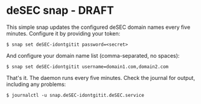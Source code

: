 # deSEC snap - DRAFT

This simple snap updates the configured deSEC domain names every five
minutes. Configure it by providing your token:

    $ snap set deSEC-idontgitit password=<secret>

And configure your domain name list (comma-separated, no spaces):

    $ snap set deSEC-idontgitit username=domain1.com,domain2.com

That's it. The daemon runs every five minutes. Check the journal for output,
including any problems:

    $ journalctl -u snap.deSEC-idontgitit.deSEC.service
